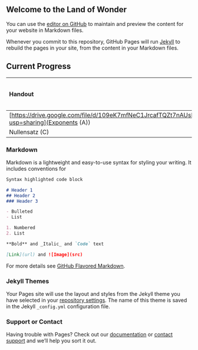 ## Welcome to the Land of Wonder

You can use the [editor on GitHub](https://github.com/flashsonic6666/HandoutClutch/edit/gh-pages/index.md) to maintain and preview the content for your website in Markdown files.

Whenever you commit to this repository, GitHub Pages will run [Jekyll](https://jekyllrb.com/) to rebuild the pages in your site, from the content in your Markdown files.

## Current Progress

| Handout       | Points Left to Completion  | Percentage of Needed Points Obtained  | Total Points in Handout|
| :---          |:---:|:---:|:---:|
| [https://drive.google.com/file/d/109eK7mfNeC1JrcafTQZt7nAUsNJl427A/view?usp=sharing](Exponents (A)) | 60   | 0%   |100    |
| Nullensatz (C)| x   | x   |x    | 

### Markdown

Markdown is a lightweight and easy-to-use syntax for styling your writing. It includes conventions for

```markdown
Syntax highlighted code block

# Header 1
## Header 2
### Header 3

- Bulleted
- List

1. Numbered
2. List

**Bold** and _Italic_ and `Code` text

[Link](url) and ![Image](src)
```

For more details see [GitHub Flavored Markdown](https://guides.github.com/features/mastering-markdown/).

### Jekyll Themes

Your Pages site will use the layout and styles from the Jekyll theme you have selected in your [repository settings](https://github.com/flashsonic6666/HandoutClutch/settings). The name of this theme is saved in the Jekyll `_config.yml` configuration file.

### Support or Contact

Having trouble with Pages? Check out our [documentation](https://docs.github.com/categories/github-pages-basics/) or [contact support](https://github.com/contact) and we’ll help you sort it out.
